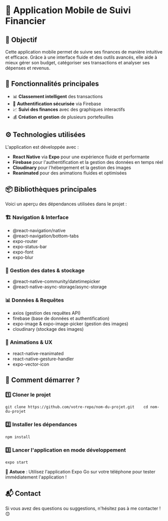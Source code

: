 # 📱 Application Mobile de Suivi Financier

## 📌 Objectif

Cette application mobile permet de suivre ses finances de manière intuitive et efficace. Grâce à une interface fluide et des outils avancés, elle aide à mieux gérer son budget, catégoriser ses transactions et analyser ses dépenses et revenus.

## 🎯 Fonctionnalités principales

- 📊 **Classement intelligent** des transactions
- 🔐 **Authentification sécurisée** via Firebase
- 📈 **Suivi des finances** avec des graphiques interactifs
- 💰 **Création et gestion** de plusieurs portefeuilles

## ⚙️ Technologies utilisées

L'application est développée avec :

- **React Native** via **Expo** pour une expérience fluide et performante
- **Firebase** pour l'authentification et la gestion des données en temps réel
- **Cloudinary** pour l'hébergement et la gestion des images
- **Reanimated** pour des animations fluides et optimisées

## 📦 Bibliothèques principales

Voici un aperçu des dépendances utilisées dans le projet :

### 🏗️ **Navigation & Interface**

- @react-navigation/native
- @react-navigation/bottom-tabs
- expo-router
- expo-status-bar
- expo-font
- expo-blur

### 📅 **Gestion des dates & stockage**

- @react-native-community/datetimepicker
- @react-native-async-storage/async-storage

### 📊 **Données & Requêtes**

- axios (gestion des requêtes API)
- firebase (base de données et authentification)
- expo-image & expo-image-picker (gestion des images)
- cloudinary (stockage des images)

### 🎨 **Animations & UX**

- react-native-reanimated
- react-native-gesture-handler
- expo-vector-icon

## 🚀 Comment démarrer ?

### 1️⃣ Cloner le projet

`git clone https://github.com/votre-repo/nom-du-projet.git    cd nom-du-projet`

### 2️⃣ Installer les dépendances

`npm install`

### 3️⃣ Lancer l'application en mode développement

`expo start`

📌 **Astuce** : Utilisez l'application Expo Go sur votre téléphone pour tester immédiatement l'application !

## 📬 Contact

Si vous avez des questions ou suggestions, n'hésitez pas à me contacter ! 😊
